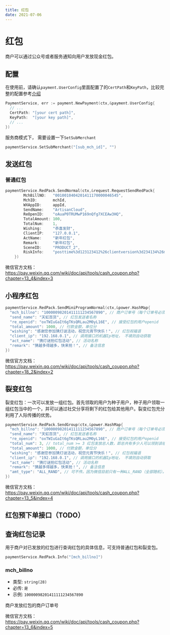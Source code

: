 ```yaml
---
title: 红包
date: 2021-07-06
---
```


# 红包

商户可以通过公众号或者服务通知向用户发放现金红包。



## 配置

在使用前，请确认`payment.UserConfig`里面配置了的`CertPath`和`KeyPath`，比较完整的配置参考[介绍](./index)

``` go
PaymentService, err := payment.NewPayment(ctx,&payment.UserConfig{
  // ...
  CertPath: "[your cert path]",
  KeyPath:  "[your key path]",
  // ...
})
```

服务商模式下， 需要设置一下`SetSubMerchant`

``` go
paymentService.SetSubMerchant("[sub_mch_id]", "") 
```

## 发送红包

### 普通红包

```go
paymentService.RedPack.SendNormal(ctx,&request.RequestSendRedPack{
		MchBillNO:   "0010010404201411170000046545",
		MchID:       mchId,
		WXAppID:     appId,
		SendName:    "ArtisanCloud",
		ReOpenID:    "oAuaP0TRUMwP169nQfg7XCEAw3HQ",
		TotalAmount: 100,
		TotalNum:    1,
		Wishing:     "恭喜发财",
		ClientIP:    "127.0.0.1",
		ActName:     "新年红包",
		Remark:      "新年红包",
		SceneID:     "PRODUCT_2",
		RiskInfo:    "posttime%3d123123412%26clientversion%3d234134%26mobile%3d122344545%26deviceid%3dIOS",
	})
```

微信官方文档：https://pay.weixin.qq.com/wiki/doc/api/tools/cash_coupon.php?chapter=13_4&index=3





## 小程序红包

``` go
paymentService.RedPack.SendMiniProgramNormal(ctx,&power.HashMap{
  "mch_billno": "10000098201411111234567890", // 商户订单号（每个订单号必须唯一）接口根据商户订单号支持重入，如出现超时可再调用。
  "send_name": "天虹百货", // 红包发送者名称
  "re_openid": "oxTWIuGaIt6gTKsQRLau2M0yL16E", // 接受红包的用户openid
  "total_amount": 1000, // 付款金额，单位分
  "wishing": "感谢您参加猜灯谜活动，祝您元宵节快乐！", // 红包祝福语
  "client_ip": "192.168.0.1", // 调用接口的机器Ip地址， 不填则自动获取
  "act_name": "猜灯谜抢红包活动", // 活动名称
  "remark": "猜越多得越多，快来抢！", // 备注信息
})
```

微信官方文档： https://pay.weixin.qq.com/wiki/doc/api/tools/cash_coupon.php?chapter=18_2&index=2



## 裂变红包

裂变红包：一次可以发放一组红包。首先领取的用户为种子用户，种子用户领取一组红包当中的一个，并可以通过社交分享将剩下的红包给其他用户。裂变红包充分利用了人际传播的优势。

``` go
paymentService.RedPack.SendGroup(ctx,&power.HashMap{
  "mch_billno": "10000098201411111234567890", // 商户订单号（每个订单号必须唯一）接口根据商户订单号支持重入，如出现超时可再调用。
  "send_name": "天虹百货", // 红包发送者名称
  "re_openid": "oxTWIuGaIt6gTKsQRLau2M0yL16E", // 接受红包的用户openid
  "total_num": 3, // total_num >= 3 红包发放总人数，即总共有多少人可以领到该组红包。
  "total_amount": 1000, // 付款金额，单位分
  "wishing": "感谢您参加猜灯谜活动，祝您元宵节快乐！", // 红包祝福语
  "client_ip": "192.168.0.1", // 调用接口的机器Ip地址， 不填则自动获取
  "act_name": "猜灯谜抢红包活动", // 活动名称
  "remark": "猜越多得越多，快来抢！", // 备注信息
  "amt_type": "ALL_RAND", // 可不传。因为微信目前只有一种ALL_RAND（全部随机）。
})
```

微信官方文档：https://pay.weixin.qq.com/wiki/doc/api/tools/cash_coupon.php?chapter=13_5&index=4



##  红包预下单接口（TODO）



## 查询红包记录

用于商户对已发放的红包进行查询红包的具体信息，可支持普通红包和裂变包。

``` go
paymentService.RedPack.Info("[mch_billno]")
```

### mch_billno

- 类型: `string(28)`
- 必传: `是`
- 示例: `10000098201411111234567890` 

商户发放红包的商户订单号

微信官方文档：https://pay.weixin.qq.com/wiki/doc/api/tools/cash_coupon.php?chapter=13_6&index=5

